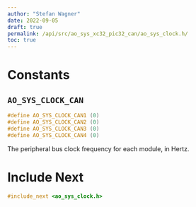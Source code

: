 ```yaml
---
author: "Stefan Wagner"
date: 2022-09-05
draft: true
permalink: /api/src/ao_sys_xc32_pic32_can/ao_sys_clock.h/
toc: true
---
```


# Constants

## `AO_SYS_CLOCK_CAN`

```c
#define AO_SYS_CLOCK_CAN1 (0)
#define AO_SYS_CLOCK_CAN2 (0)
#define AO_SYS_CLOCK_CAN3 (0)
#define AO_SYS_CLOCK_CAN4 (0)
```

The peripheral bus clock frequency for each module, in Hertz.

# Include Next

```c
#include_next <ao_sys_clock.h>
```
